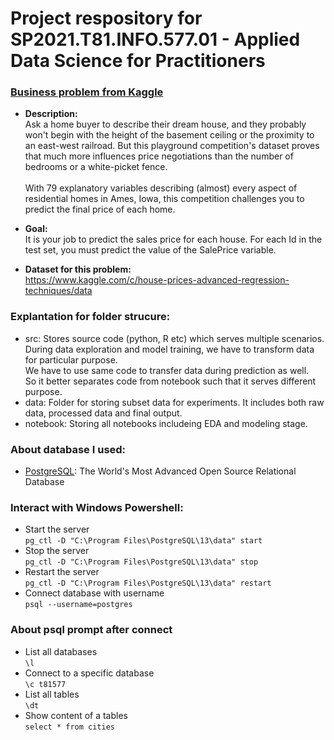 # Project respository for SP2021.T81.INFO.577.01 - Applied Data Science for Practitioners

### [Business problem from Kaggle](https://www.kaggle.com/c/house-prices-advanced-regression-techniques/overview)
- **Description:**<br/>
Ask a home buyer to describe their dream house, and they probably won't begin with the height of the basement ceiling 
or the proximity to an east-west railroad. But this playground competition's dataset proves that 
much more influences price negotiations than the number of bedrooms or a white-picket fence.<br/><br/>
With 79 explanatory variables describing (almost) every aspect of residential homes in Ames, Iowa, 
this competition challenges you to predict the final price of each home.

- **Goal:**<br/> 
It is your job to predict the sales price for each house. For each Id in the test set, you must predict the value of the SalePrice variable.
 
- **Dataset for this problem:**<br/>
https://www.kaggle.com/c/house-prices-advanced-regression-techniques/data<br/>

### Explantation for folder strucure:
- src: Stores source code (python, R etc) which serves multiple scenarios.<br/> 
    During data exploration and model training, we have to transform data for particular purpose.<br/> 
    We have to use same code to transfer data during prediction as well.<br/> 
    So it better separates code from notebook such that it serves different purpose.
- data: Folder for storing subset data for experiments. It includes both raw data, processed data and final output.
- notebook: Storing all notebooks includeing EDA and modeling stage.

### About database I used:
- [PostgreSQL](https://www.postgresql.org/): The World's Most Advanced Open Source Relational Database

### Interact with Windows Powershell:
- Start the server
<br/>`pg_ctl -D "C:\Program Files\PostgreSQL\13\data" start`
- Stop the server
<br/>`pg_ctl -D "C:\Program Files\PostgreSQL\13\data" stop`
- Restart the server
<br/>`pg_ctl -D "C:\Program Files\PostgreSQL\13\data" restart`    
- Connect database with username
<br/>`psql --username=postgres`

### About psql prompt after connect
- List all databases
<br/>`\l`
- Connect to a specific database
<br/>`\c t81577`
- List all tables
<br/>`\dt`
- Show content of a tables
<br/>`select * from cities`
    

